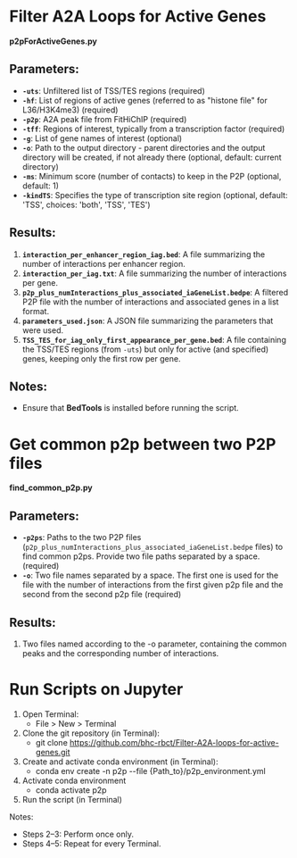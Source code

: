 # Filter A2A Loops for Active Genes

**p2pForActiveGenes.py**

## Parameters:

- **`-uts`**: Unfiltered list of TSS/TES regions (required)
- **`-hf`**: List of regions of active genes (referred to as "histone file" for L36/H3K4me3) (required)
- **`-p2p`**: A2A peak file from FitHiChIP (required)
- **`-tff`**: Regions of interest, typically from a transcription factor (required)
- **`-g`**: List of gene names of interest (optional)
- **`-o`**: Path to the output directory - parent directories and the output directory will be created, if not already there (optional, default: current directory)
- **`-ms`**: Minimum score (number of contacts) to keep in the P2P (optional, default: 1)
- **`-kindTS`**: Specifies the type of transcription site region (optional, default: 'TSS', choices: 'both', 'TSS', 'TES')

## Results:

1. **`interaction_per_enhancer_region_iag.bed`**: A file summarizing the number of interactions per enhancer region.
2. **`interaction_per_iag.txt`**: A file summarizing the number of interactions per gene.
3. **`p2p_plus_numInteractions_plus_associated_iaGeneList.bedpe`**: A filtered P2P file with the number of interactions and associated genes in a list format.
4. **`parameters_used.json`**: A JSON file summarizing the parameters that were used.
5. **`TSS_TES_for_iag_only_first_appearance_per_gene.bed`**: A file containing the TSS/TES regions (from `-uts`) but only for active (and specified) genes, keeping only the first row per gene.

## Notes:

- Ensure that **BedTools** is installed before running the script.

# Get common p2p between two P2P files

**find_common_p2p.py**

## Parameters:

- **`-p2ps`**: Paths to the two P2P files (`p2p_plus_numInteractions_plus_associated_iaGeneList.bedpe` files) to find common p2ps. Provide two file paths separated by a space. (required)
- **`-o`**: Two file names separated by a space. The first one is used for the file with the number of interactions from the first given p2p file and the second from the second p2p file (required)

## Results:

1. Two files named according to the -o parameter, containing the common peaks and the corresponding number of interactions.

# Run Scripts on Jupyter
1. Open Terminal:
   - File > New > Terminal
2. Clone the git repository (in Terminal):
     - git clone https://github.com/bhc-rbct/Filter-A2A-loops-for-active-genes.git
3. Create and activate conda environment (in Terminal):
   - conda env create -n p2p --file {Path_to}/p2p_environment.yml
4. Activate conda environment
   - conda activate p2p
5. Run the script (in Terminal)

Notes:
- Steps 2–3: Perform once only.
- Steps 4–5: Repeat for every Terminal.
